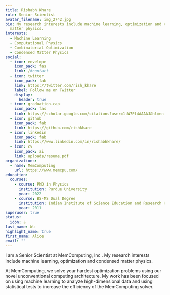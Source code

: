 ```yaml
---
title: Rishabh Khare
role: Senior Scientist
avatar_filename: img_2742.jpg
bio: My research interests include machine learning, optimization and condensed
  matter physics.
interests:
  - Machine Learning
  - Computational Physics
  - Combinatorial Optimization
  - Condensed Matter Physics
social:
  - icon: envelope
    icon_pack: fas
    link: /#contact
  - icon: twitter
    icon_pack: fab
    link: https://twitter.com/rish_khare
    label: Follow me on Twitter
    display:
      header: true
  - icon: graduation-cap
    icon_pack: fas
    link: https://scholar.google.com/citations?user=1tW7Pl4AAAAJ&hl=en
  - icon: github
    icon_pack: fab
    link: https://github.com/rishkhare
  - icon: linkedin
    icon_pack: fab
    link: https://www.linkedin.com/in/rishabhkhare/
  - icon: cv
    icon_pack: ai
    link: uploads/resume.pdf
organizations:
  - name: MemComputing
    url: https://www.memcpu.com/
education:
  courses:
    - course: PhD in Physics
      institution: Purdue University
      year: 2022
    - course: BS-MS Dual Degree
      institution: Indian Institute of Science Education and Research Kolkata
      year: 2011
superuser: true
status:
  icon: ☕️
last_name: Wu
highlight_name: true
first_name: Alice
email: ""
---
```

I am a Senior Scientist at MemComputing, Inc . My research interests include machine learning, optimization and condensed matter physics. 

At MemComputing, we solve your hardest optimization problems using our novel unconventional computing architecture. My work has been focused on using machine learning to analyze high-dimensional data and using statistical tests to increase the efficiency of the MemComputing solver.